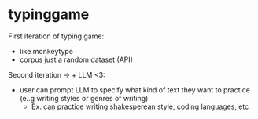 # typinggame
First iteration of typing game:
* like monkeytype
* corpus just a random dataset (API)

Second iteration -> + LLM <3:
* user can prompt LLM to specify what kind of text they want to practice (e..g writing styles or genres of writing)
  * Ex. can practice writing shakesperean style, coding languages, etc
